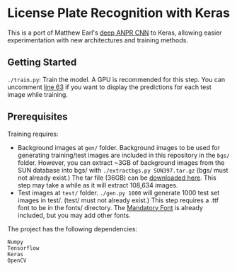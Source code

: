 # License Plate Recognition with Keras

This is a port of Matthew Earl's [deep ANPR CNN](https://matthewearl.github.io/2016/05/06/cnn-anpr/) to Keras, allowing easier experimentation with new architectures and training methods.

## Getting Started

`./train.py`: Train the model. A GPU is recommended for this step. You can uncomment [line 63](https://github.com/dizidio/anpr_keras/blob/master/train.py#L63) if you want to display the predictions for each test image while training.

## Prerequisites
Training requires:
- Background images at `gen/` folder. Background images to be used for generating training/test images are included in this repository in the `bgs/` folder. However, you can extract ~3GB of background images from the SUN database into bgs/ with `./extractbgs.py SUN397.tar.gz` (bgs/ must not already exist.) The tar file (36GB) can be [downloaded here](http://vision.princeton.edu/projects/2010/SUN/SUN397.tar.gz). This step may take a while as it will extract 108,634 images.
- Test images at `test/` folder. `./gen.py 1000` will generate 1000 test set images in test/. (test/ must not already exist.) This step requires a .ttf font to be in the fonts/ directory. The [Mandatory Font](https://www.dafont.com/pt/mandatory.font) is already included, but you may add other fonts.

The project has the following dependencies:

```
Numpy
Tensorflow
Keras
OpenCV

```
